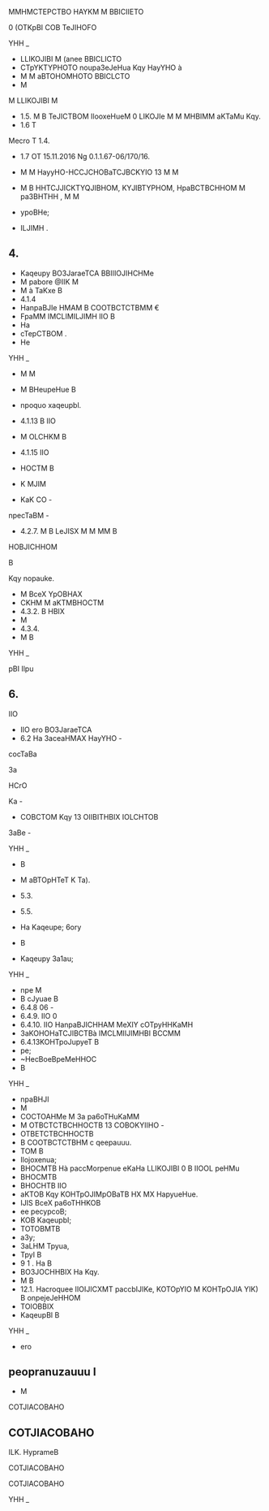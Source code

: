 MMHMCTEPCTBO HAYKM M BBICIIETO

<!-- image -->

<!-- image -->

0 (OTKpBI COB TeJIHOFO

YHH \_

- LLIKOJIBI M (anee BBICLICTO
- CTpYKTYPHOTO noupa3eJeHua Kqy HayYHO à
- M M aBTOHOMHOTO BBICLCTO
- M

M LLIKOJIBI M

- 1.5. M B TeJICTBOM IlooxeHueM 0 LIKOJIe M M MHBIMM aKTaMu Kqy.
- 1.6 T

Mecro T 1.4.

- 1.7 OT 15.11.2016 Ng 0.1.1.67-06/170/16.
- M M HayyHO-HCCJCHOBaTCJBCKYIO 13 M M
- M B HHTCJJICKTYQJIBHOM, KYJIBTYPHOM, HpaBCTBCHHOM M pa3BHTHH , M M

- ypoBHe;
- ILJIMH .

## 4.

- Kaqeupy BO3JaraeTCA BBIIIOJIHCHMe
- M pabore @IIK M
- M à TaKxe B
- 4.1.4
- HanpaBJIe HMAM B COOTBCTCTBMM €
- FpaMM   IMCLIMILJIMH IIO B
- Ha
- cTepCTBOM .
- He

YHH \_

- M M

- M BHeupeHue B
- npoquo xaqeupbl.
- 4.1.13 B IIO
- M OLCHKM B
- 4.1.15 IIO
- HOCTM B
- K MJIM
- KaK CO -

npecTaBM -

- 4.2.7. M B LeJISX M M MM B

HOBJICHHOM

B

Kqy nopauke.

- M BceX   YpOBHAX
- CKHM M aKTMBHOCTM
- 4.3.2. B HBIX
- M
- 4.3.4.
- M B

YHH \_

pBI Ilpu

## 6.

IIO

- IIO ero BO3JaraeTCA
- 6.2 Ha 3aceaHMAX HayYHO -

cocTaBa

3a

HCrO

Ka -

- COBCTOM Kqy 13 OIIBITHBIX   IOLCHTOB

3aBe -

YHH \_

- B
- M aBTOpHTeT K Ta).
- 5.3.
- 5.5.

- Ha Kaqeupe; 6ory
- B
- Kaqeupy 3a1au;

YHH \_

- npe M
- B cJyuae B
- 6.4.8 06 -
- 6.4.9. IIO 0
- 6.4.10. IIO HanpaBJICHHAM MeXIY cOTpyHHKaMH
- 3aKOHOHaTCJIBCTBà IMCLMIIJIMHBI BCCMM
- 6.4.13KOHTpoJupyeT B
- pe;
- ~HecBoeBpeMeHHOC
- B

YHH \_

- npaBHJI
- M
- COCTOAHMe M 3a pa6oTHuKaMM
- M OTBCTCTBCHHOCTB 13 COBOKYIIHO -
- OTBETCTBCHHOCTB
- B COOTBCTCTBHM c qeepauuu.
- TOM B
- Ilojoxenua;
- BHOCMTB Hà paccMorpenue eKaHa LLIKOJIBI 0 B IIOOL peHMu
- BHOCMTB
- BHOCHTB IIO
- aKTOB Kqy KOHTpOJIMpOBaTB HX MX HapyueHue.
- IJIS BceX pa6oTHHKOB
- ee pecypcoB;
- KOB KaqeupbI;
- TOTOBMTB
- a3y;
- 3aLHM Tpyua,
- TpyI B
- 9 1 . Ha B
- BO3JOCHHBIX Ha Kqy.
- M B
- 12.1. Hacroquee IIOIJICXMT paccbIJIKe, KOTOpYIO M KOHTpOJIA YIK) B onpejeJeHHOM
- TOIOBBIX
- KaqeupBl B

YHH \_

- ero

## peopranuzauuu I

- M

COTJIACOBAHO

## COTJIACOBAHO

ILK. HyprameB

COTJIACOBAHO

COTJIACOBAHO

<!-- image -->

<!-- image -->

YHH \_
